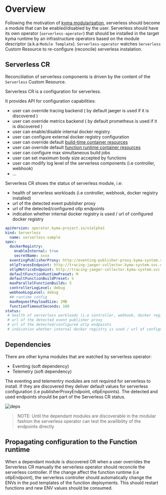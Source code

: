 # Overview

Following the motivation of [kyma modularisation](https://github.com/kyma-project/community/tree/main/concepts/modularization), serverless should become a module that can be enabled/disabled by the user. 
Serverless should have its own operator (`serverless-operator`) that should be installed in the target kyma runtime by an infrastructure operators based on the module descriptor (a.k.a `Module Template`).
`Serverless-operator` watches `Serverless` Custom Resource to re-configure (reconcile) serverless instalation.

## Serverless CR

Reconciliation of serverless components is driven by the content of the `Serverless` Custom Resource.

Serverless CR is a configuration for serverless.

It provides API for configuration capabilities:
 - user can override tracing backend ( by default jaeger is used if it is discovered )
 - user can override metrics backend ( by default prometheus is used if it is discovered )
 - user can enable/disable internal docker registry
 - user can configure external docker registry configuration
 - user can override default [build-time container resources](https://kyma-project.io/docs/kyma/latest/05-technical-reference/svls-09-available-presets/)
 - user can override default [function runtime container resources](https://kyma-project.io/docs/kyma/latest/05-technical-reference/svls-09-available-presets/)
 - user can configure max simultaneous build jobs
 - user can set maximum body size accepted by functions
 - user can modify log level of the serverless components (i.e controller, webhook)
 - ...

 Serverless CR shows the status of serverless module, i.e:
 - health of serverless workloads (i.e controller, webhook, docker registry installed)
 - url of the detected event publisher proxy
 - url of the detected/configured otlp endpoints
 - indication whether internal docker registry is used / url of configured docker registry

```yaml
apiVersion: operator.kyma-project.io/v1alpha1
kind: Serverless
  name: serverless-sample
spec:
  dockerRegistry:
    enableInternal: true
    secretName: xxxx 
  eventingPublisherProxy: http://eventing-publisher-proxy.kyma-system.svc.cluster.local/publish
  otlpTracesEndpoint: http://tracing-jaeger-collector.kyma-system.svc.cluster.local:2342/v1/metrics ##<-- this is a dummy example
  otlpMetricsEndpoint: http://tracing-jaeger-collector.kyma-system.svc.cluster.local:4318/v1/trace
  defaultFunctionRuntimePreset: M
  defaultFunctionBuildPreset: S
  maxParallelFunctionBuilds: 5
  controllerLogLevel: debug
  webhookLogLevel: debug
  ## runtime config
  maxRequestPayloadSize: 2MB
  functionTimeoutSeconds: 180
status:
 # health of serverless workloads (i.e controller, webhook, docker registry installed)
 # url of the detected event publisher proxy
 # url of the detected/configured otlp endpoints
 # indication whether internal docker registry is used / url of configured docker registry
```

## Dependencies

There are other kyma modules that are watched by serverless operator:
 - Eventing (soft dependency)
 - Telemetry (soft dependency)

The eventing and telementry modules are not required for serverless to install. If they are discovered they deliver default values for serverless configuration (i.e publisherProxyEndpoint, otlpEnpoints).
The detected and used endpoints should be part of the Serverless CR status.


![deps](./assets/modular-serverless.drawio.svg)

>NOTE: Until the dependant modules are discoverable in the modular fashion the serverless operator can test the availibility of the endpoints directly

## Propagating configuration to the Function runtime

When a dependant module is discovered OR when a user overrides the Serverless CR manually the serverless operator should reconcile the serverless controller.
If the change affect the function runtime (i.e otlpEndpoint), the serverless controller should automatically change the ENVs in the pod templates of the function deployments. This should restart functions and new ENV values should be consumed.